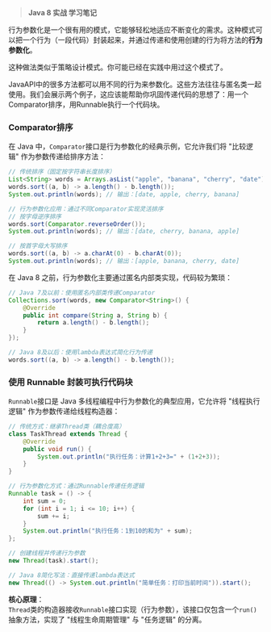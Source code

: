 > **Java 8 实战 学习笔记**


行为参数化是一个很有用的模式，它能够轻松地适应不断变化的需求。这种模式可以把一个行为（一段代码）封装起来，并通过传递和使用创建的行为将方法的**行为参数化**。

这种做法类似于策略设计模式。你可能已经在实践中用过这个模式了。

JavaAPI中的很多方法都可以用不同的行为来参数化。这些方法往往与匿名类一起使用。我们会展示两个例子，这应该能帮助你巩固传递代码的思想了：用一个Comparator排序，用Runnable执行一个代码块。

### Comparator排序
在 Java 中，`Comparator`接口是行为参数化的经典示例，它允许我们将 "比较逻辑" 作为参数传递给排序方法：

```java
// 传统排序（固定按字符串长度排序）
List<String> words = Arrays.asList("apple", "banana", "cherry", "date");
words.sort((a, b) -> a.length() - b.length());
System.out.println(words); // 输出：[date, apple, cherry, banana]

// 行为参数化应用：通过不同Comparator实现灵活排序
// 按字母逆序排序
words.sort(Comparator.reverseOrder());
System.out.println(words); // 输出：[date, cherry, banana, apple]

// 按首字母大写排序
words.sort((a, b) -> a.charAt(0) - b.charAt(0));
System.out.println(words); // 输出：[apple, banana, cherry, date]
```
在 Java 8 之前，行为参数化主要通过匿名内部类实现，代码较为繁琐：

```java
// Java 7及以前：使用匿名内部类传递Comparator
Collections.sort(words, new Comparator<String>() {
    @Override
    public int compare(String a, String b) {
        return a.length() - b.length();
    }
});

// Java 8及以后：使用lambda表达式简化行为传递
words.sort((a, b) -> a.length() - b.length());
```
### 使用 Runnable 封装可执行代码块
`Runnable`接口是 Java 多线程编程中行为参数化的典型应用，它允许将 "线程执行逻辑" 作为参数传递给线程构造器：
```java
// 传统方式：继承Thread类（耦合度高）
class TaskThread extends Thread {
    @Override
    public void run() {
        System.out.println("执行任务：计算1+2+3=" + (1+2+3));
    }
}

// 行为参数化方式：通过Runnable传递任务逻辑
Runnable task = () -> {
    int sum = 0;
    for (int i = 1; i <= 10; i++) {
        sum += i;
    }
    System.out.println("执行任务：1到10的和为" + sum);
};

// 创建线程并传递行为参数
new Thread(task).start();

// Java 8简化写法：直接传递lambda表达式
new Thread(() -> System.out.println("简单任务：打印当前时间")).start();
```

**核心原理**：  
`Thread`类的构造器接收`Runnable`接口实现（行为参数），该接口仅包含一个`run()`抽象方法，实现了 "线程生命周期管理" 与 "任务逻辑" 的分离。